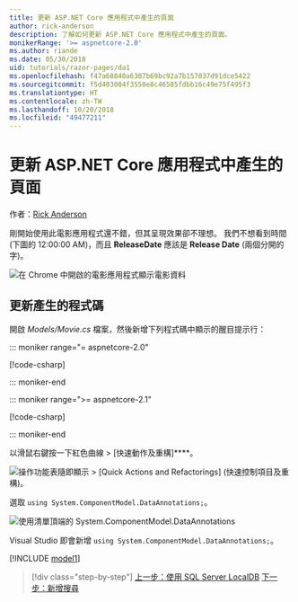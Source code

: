 ```yaml
---
title: 更新 ASP.NET Core 應用程式中產生的頁面
author: rick-anderson
description: 了解如何更新 ASP.NET Core 應用程式中產生的頁面。
monikerRange: '>= aspnetcore-2.0'
ms.author: riande
ms.date: 05/30/2018
uid: tutorials/razor-pages/da1
ms.openlocfilehash: f47a68840a6307b69bc92a7b157037d91dce5422
ms.sourcegitcommit: f5d403004f3550e8c46585fdbb16c49e75f495f3
ms.translationtype: HT
ms.contentlocale: zh-TW
ms.lasthandoff: 10/20/2018
ms.locfileid: "49477211"
---
```

# <a name="update-the-generated-pages-in-an-aspnet-core-app"></a>更新 ASP.NET Core 應用程式中產生的頁面

作者：[Rick Anderson](https://twitter.com/RickAndMSFT)

剛開始使用此電影應用程式還不錯，但其呈現效果卻不理想。 我們不想看到時間 (下圖的 12:00:00 AM)，而且 **ReleaseDate** 應該是 **Release Date** (兩個分開的字)。

![在 Chrome 中開啟的電影應用程式顯示電影資料](sql/_static/m55.png)

## <a name="update-the-generated-code"></a>更新產生的程式碼

開啟 *Models/Movie.cs* 檔案，然後新增下列程式碼中顯示的醒目提示行：

::: moniker range="= aspnetcore-2.0"

[!code-csharp[](~/tutorials/razor-pages/razor-pages-start/sample/RazorPagesMovie/Models/MovieDate.cs?name=snippet_1&highlight=10-11)]

::: moniker-end

::: moniker range=">= aspnetcore-2.1"

[!code-csharp[](~/tutorials/razor-pages/razor-pages-start/sample/RazorPagesMovie21/Models/MovieDate.cs?name=snippet_1&highlight=10-11,15)]

::: moniker-end

以滑鼠右鍵按一下紅色曲線 > [快速動作及重構]****。

  ![操作功能表隨即顯示 **> [Quick Actions and Refactorings] (快速控制項目及重構)**。](da1/qa.png)

選取 `using System.ComponentModel.DataAnnotations;`。

  ![使用清單頂端的 System.ComponentModel.DataAnnotations](da1/da.png)

  Visual Studio 即會新增 `using System.ComponentModel.DataAnnotations;`。

[!INCLUDE [model1](~/includes/RP/da2.md)]

> [!div class="step-by-step"]
> [上一步：使用 SQL Server LocalDB](xref:tutorials/razor-pages/sql)
> [下一步：新增搜尋](xref:tutorials/razor-pages/search)
